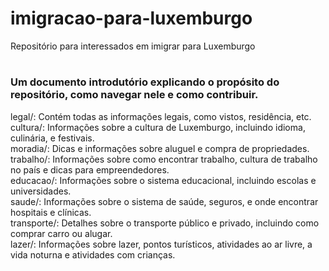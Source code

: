 # imigracao-para-luxemburgo
Repositório para interessados em imigrar para Luxemburgo

# 
### Um documento introdutório explicando o propósito do repositório, como navegar nele e como contribuir.  
legal/: Contém todas as informações legais, como vistos, residência, etc.  
cultura/: Informações sobre a cultura de Luxemburgo, incluindo idioma, culinária, e festivais.    
moradia/: Dicas e informações sobre aluguel e compra de propriedades.  
trabalho/: Informações sobre como encontrar trabalho, cultura de trabalho no país e dicas para empreendedores.  
educacao/: Informações sobre o sistema educacional, incluindo escolas e universidades.  
saude/: Informações sobre o sistema de saúde, seguros, e onde encontrar hospitais e clínicas.  
transporte/: Detalhes sobre o transporte público e privado, incluindo como comprar carro ou alugar.   
lazer/: Informações sobre lazer, pontos turísticos, atividades ao ar livre, a vida noturna e atividades com crianças.

<!-- criar mapa mental : Luiz -->
<!-- add https://github.com/all-contributors/all-contributors/blob/master/README.md : Luiz -->
